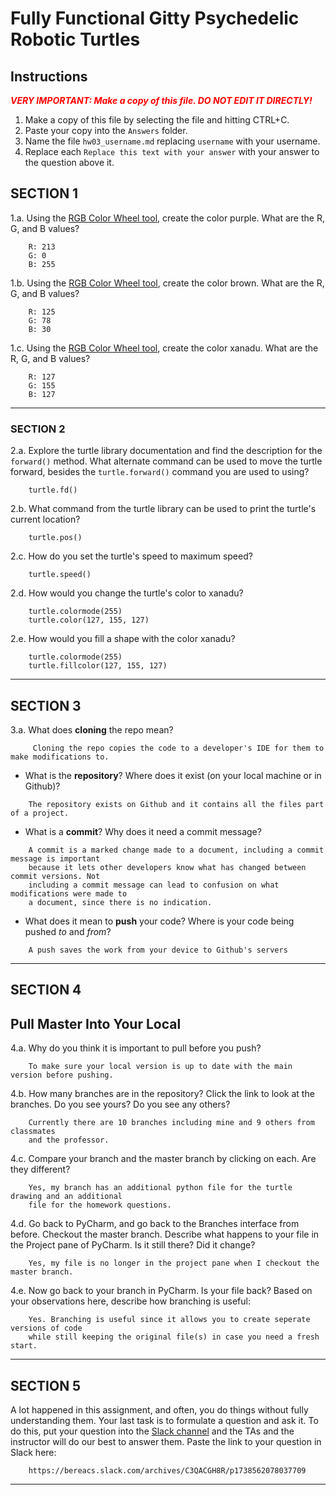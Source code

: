 # Fully Functional Gitty Psychedelic Robotic Turtles

## Instructions

**_<span style="color:red">
    VERY IMPORTANT: Make a copy of this file. DO NOT EDIT IT DIRECTLY!
</span>_**

1. Make a copy of this file by selecting the file and hitting CTRL+C. 
2. Paste your copy into the `Answers` folder.
3. Name the file `hw03_username.md` replacing `username` with your username.
4. Replace each `Replace this text with your answer` with your answer to the question above it.

## SECTION 1

1.a. Using the [RGB Color Wheel tool](https://colorspire.com/rgb-color-wheel/), create the color purple. 
     What are the R, G, and B values?

```
    R: 213
    G: 0
    B: 255
```

1.b. Using the [RGB Color Wheel tool](https://colorspire.com/rgb-color-wheel/), create the color brown. 
     What are the R, G, and B values? 

```
    R: 125
    G: 78
    B: 30
```

1.c. Using the [RGB Color Wheel tool](https://colorspire.com/rgb-color-wheel/), create the color xanadu. 
     What are the R, G, and B values?

```
    R: 127
    G: 155
    B: 127
```

---

### SECTION 2

2.a. Explore the turtle library documentation and find the description for the 
     `forward()` method. What alternate command can be used to move the turtle forward, 
     besides the `turtle.forward()` command you are used to using?

```
    turtle.fd()
```

2.b. What command from the turtle library can be used to print the turtle's current 
   location?
   
```
    turtle.pos()
```

2.c. How do you set the turtle's speed to maximum speed?
   
```
    turtle.speed()
```

2.d. How would you change the turtle's color to xanadu? 

```
    turtle.colormode(255)
    turtle.color(127, 155, 127)
```

2.e. How would you fill a shape with the color xanadu?

```
    turtle.colormode(255)
    turtle.fillcolor(127, 155, 127)
```

---

## SECTION 3

3.a. What does **cloning** the repo mean?

```
     Cloning the repo copies the code to a developer's IDE for them to make modifications to.
```


- What is the **repository**? Where does it exist (on your local machine or in Github)?

```
    The repository exists on Github and it contains all the files part of a project.
```


- What is a **commit**? Why does it need a commit message?

```
    A commit is a marked change made to a document, including a commit message is important
    because it lets other developers know what has changed between commit versions. Not
    including a commit message can lead to confusion on what modifications were made to
    a document, since there is no indication.
```


- What does it mean to **push** your code? Where is your code being pushed _to_ and _from_?

```
    A push saves the work from your device to Github's servers 
```

---

## SECTION 4

## Pull Master Into Your Local

4.a. Why do you think it is important to pull before you push?

```
    To make sure your local version is up to date with the main version before pushing.
```

4.b. How many branches are in the repository?
     Click the link to look at the branches. Do you see yours? Do you see any others? 

```
    Currently there are 10 branches including mine and 9 others from classmates
    and the professor.
```


4.c. Compare your branch and the master branch by clicking on each. Are they different?

```
    Yes, my branch has an additional python file for the turtle drawing and an additional
    file for the homework questions.
```


4.d. Go back to PyCharm, and go back to the Branches interface from before. Checkout the 
     master branch.
     Describe what happens to your file in the Project pane of PyCharm. Is it still 
     there? Did it change?

```
    Yes, my file is no longer in the project pane when I checkout the master branch.
```


4.e. Now go back to your branch in PyCharm. Is your file back? Based on your observations
     here, describe how branching is useful:

```
    Yes. Branching is useful since it allows you to create seperate versions of code 
    while still keeping the original file(s) in case you need a fresh start.
```

---

## SECTION 5

A lot happened in this assignment, and often, you do things without fully understanding them. Your last task is to 
formulate a question and ask it. To do this, put your question into the [Slack channel](https://bereacs.slack.com/archives/C3QACGH8R) and the TAs and the 
instructor will do our best to answer them. Paste the link to your question in Slack here:

```
    https://bereacs.slack.com/archives/C3QACGH8R/p1738562078037709
```

---